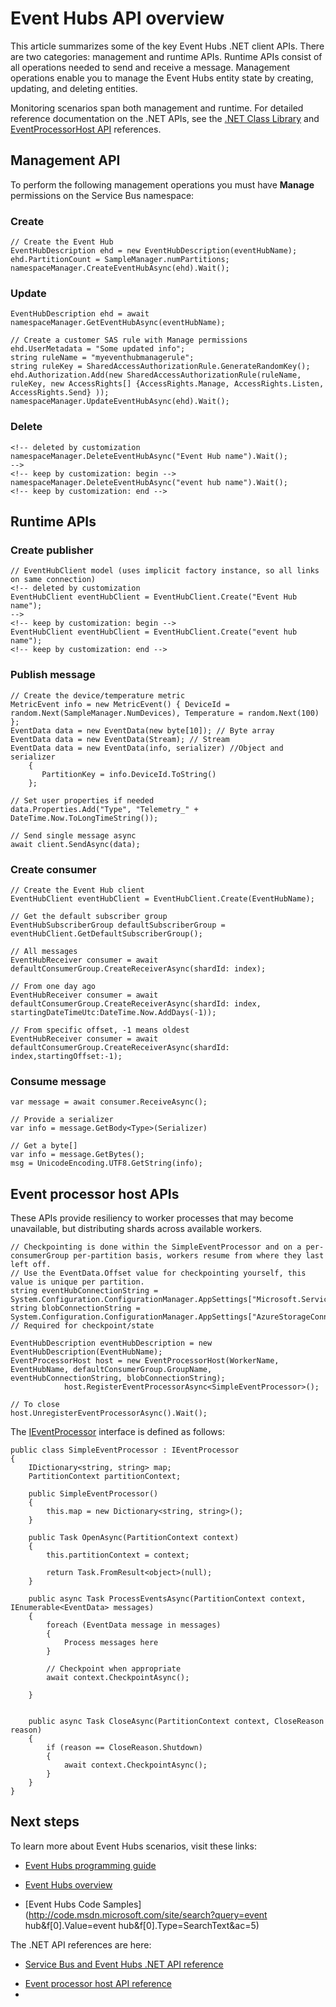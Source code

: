 <properties 
   pageTitle="Overview of the Azure Event Hubs APIs | Windows Azure"
   description="A summary of some of the key Event Hubs .NET client APIs."
   services="event-hubs"
   documentationCenter="na"
   authors="sethmanheim"
   manager="timlt"
   editor="" />
<tags
	ms.service="event-hubs"
	ms.date="10/14/2015"
	wacn.date=""/>

# Event Hubs API overview

This article summarizes some of the key Event Hubs .NET client APIs. There are two categories: management and runtime APIs. Runtime APIs consist of all operations needed to send and receive a message. Management operations enable you to manage <!-- deleted by customization an --><!-- keep by customization: begin --> the <!-- keep by customization: end --> Event Hubs entity state by creating, updating, and deleting entities.

Monitoring scenarios span both management and runtime. For detailed reference documentation on the .NET APIs, see the [.NET Class <!-- deleted by customization Library](https://msdn.microsoft.com/zh-cn/library/azure/mt419900.aspx) --><!-- keep by customization: begin --> Library](https://msdn.microsoft.com/zh-cn/library/jj933431.aspx) <!-- keep by customization: end --> and [EventProcessorHost <!-- deleted by customization API](https://msdn.microsoft.com/zh-cn/library/azure/mt445521.aspx) --><!-- keep by customization: begin --> API](https://msdn.microsoft.com/zh-cn/library/microsoft.servicebus.messaging.aspx) <!-- keep by customization: end --> references.

## Management <!-- deleted by customization APIs --><!-- keep by customization: begin --> API <!-- keep by customization: end -->

To perform the following management operations you must have **Manage** permissions on the Service Bus namespace:

### Create

```
// Create the Event Hub
EventHubDescription ehd = new EventHubDescription(eventHubName);
ehd.PartitionCount = SampleManager.numPartitions;
namespaceManager.CreateEventHubAsync(ehd).Wait();
```

### Update

```
EventHubDescription ehd = await namespaceManager.GetEventHubAsync(eventHubName);

// Create a customer SAS rule with Manage permissions
ehd.UserMetadata = "Some updated info";
string ruleName = "myeventhubmanagerule";
string ruleKey = SharedAccessAuthorizationRule.GenerateRandomKey();
ehd.Authorization.Add(new SharedAccessAuthorizationRule(ruleName, ruleKey, new AccessRights[] {AccessRights.Manage, AccessRights.Listen, AccessRights.Send} )); 
namespaceManager.UpdateEventHubAsync(ehd).Wait();
```

### Delete

```
<!-- deleted by customization
namespaceManager.DeleteEventHubAsync("Event Hub name").Wait();
-->
<!-- keep by customization: begin -->
namespaceManager.DeleteEventHubAsync("event hub name").Wait();
<!-- keep by customization: end -->
```

## Runtime APIs

### Create publisher

```
// EventHubClient model (uses implicit factory instance, so all links on same connection)
<!-- deleted by customization
EventHubClient eventHubClient = EventHubClient.Create("Event Hub name");
-->
<!-- keep by customization: begin -->
EventHubClient eventHubClient = EventHubClient.Create("event hub name");
<!-- keep by customization: end -->
```

### Publish message

```
// Create the device/temperature metric
MetricEvent info = new MetricEvent() { DeviceId = random.Next(SampleManager.NumDevices), Temperature = random.Next(100) };
EventData data = new EventData(new byte[10]); // Byte array
EventData data = new EventData(Stream); // Stream 
EventData data = new EventData(info, serializer) //Object and serializer 
    {
       PartitionKey = info.DeviceId.ToString()
    };

// Set user properties if needed
data.Properties.Add("Type", "Telemetry_" + DateTime.Now.ToLongTimeString());

// Send single message async
await client.SendAsync(data);
```

### Create consumer

```
// Create the Event Hub client
EventHubClient eventHubClient = EventHubClient.Create(EventHubName);

// Get the default subscriber group
EventHubSubscriberGroup defaultSubscriberGroup = eventHubClient.GetDefaultSubscriberGroup();

// All messages
EventHubReceiver consumer = await defaultConsumerGroup.CreateReceiverAsync(shardId: index);

// From one day ago
EventHubReceiver consumer = await defaultConsumerGroup.CreateReceiverAsync(shardId: index, startingDateTimeUtc:DateTime.Now.AddDays(-1));
                        
// From specific offset, -1 means oldest
EventHubReceiver consumer = await defaultConsumerGroup.CreateReceiverAsync(shardId: index,startingOffset:-1); 
```

### Consume message

```
var message = await consumer.ReceiveAsync();

// Provide a serializer
var info = message.GetBody<Type>(Serializer)
                                    
// Get a byte[]
var info = message.GetBytes(); 
msg = UnicodeEncoding.UTF8.GetString(info);
```

## Event processor host APIs

These APIs provide resiliency to worker processes that may become unavailable, <!-- deleted by customization by --><!-- keep by customization: begin --> but <!-- keep by customization: end --> distributing shards across available workers.

```
// Checkpointing is done within the SimpleEventProcessor and on a per-consumerGroup per-partition basis, workers resume from where they last left off.
// Use the EventData.Offset value for checkpointing yourself, this value is unique per partition.
string eventHubConnectionString = System.Configuration.ConfigurationManager.AppSettings["Microsoft.ServiceBus.ConnectionString"];
string blobConnectionString = System.Configuration.ConfigurationManager.AppSettings["AzureStorageConnectionString"]; // Required for checkpoint/state

EventHubDescription eventHubDescription = new EventHubDescription(EventHubName);
EventProcessorHost host = new EventProcessorHost(WorkerName, EventHubName, defaultConsumerGroup.GroupName, eventHubConnectionString, blobConnectionString);
            host.RegisterEventProcessorAsync<SimpleEventProcessor>();

// To close
host.UnregisterEventProcessorAsync().Wait();   
```

The <!-- deleted by customization [IEventProcessor](https://msdn.microsoft.com/zh-cn/library/azure/microsoft.servicebus.messaging.ieventprocessor.aspx) --><!-- keep by customization: begin --> [IEventProcessor](https://msdn.microsoft.com/zh-cn/library/microsoft.servicebus.messaging.ieventprocessor.aspx) <!-- keep by customization: end --> interface is defined as follows:

```
public class SimpleEventProcessor : IEventProcessor
{
    IDictionary<string, string> map;
    PartitionContext partitionContext;

    public SimpleEventProcessor()
    {
        this.map = new Dictionary<string, string>();
    }

    public Task OpenAsync(PartitionContext context)
    {
        this.partitionContext = context;

        return Task.FromResult<object>(null);
    }

    public async Task ProcessEventsAsync(PartitionContext context, IEnumerable<EventData> messages)
    {
        foreach (EventData message in messages)
        {
            Process messages here
        }
        
        // Checkpoint when appropriate
        await context.CheckpointAsync();

    }


    public async Task CloseAsync(PartitionContext context, CloseReason reason)
    {
        if (reason == CloseReason.Shutdown)
        {
            await context.CheckpointAsync();
        }
    }
}
```

## Next steps

To learn more about Event Hubs scenarios, visit these links:

<!-- deleted by customization
- [What is Azure Event Hubs?](/documentation/articles/event-hubs-what-is-event-hubs)
-->
<!-- keep by customization: begin -->
- [Event Hubs programming guide](/documentation/articles/event-hubs-programming-guide)
<!-- keep by customization: end -->
- [Event Hubs overview](/documentation/articles/event-hubs-overview)
<!-- deleted by customization
- [Event Hubs programming guide](/documentation/articles/event-hubs-programming-guide)
- [Event Hubs code samples](http://code.msdn.microsoft.com/site/search?query=event hub&f[0].Value=event hubs&f[0].Type=SearchText&ac=5)
-->
<!-- keep by customization: begin -->
- [Event Hubs Code Samples](http://code.msdn.microsoft.com/site/search?query=event hub&f[0].Value=event hub&f[0].Type=SearchText&ac=5)
<!-- keep by customization: end -->

The .NET API references are here:

- [Service Bus and Event Hubs .NET API <!-- deleted by customization reference](https://msdn.microsoft.com/zh-cn/library/azure/mt419900.aspx) --><!-- keep by customization: begin --> reference](https://msdn.microsoft.com/zh-cn/library/jj933424.aspx) <!-- keep by customization: end -->
<!-- deleted by customization
- [Event processor host API reference](https://msdn.microsoft.com/zh-cn/library/azure/mt445521.aspx)
-->
<!-- keep by customization: begin -->
- [Event processor host API reference](https://msdn.microsoft.com/zh-cn/library/microsoft.servicebus.messaging.eventprocessorhost.aspx)
- 
<!-- keep by customization: end -->
